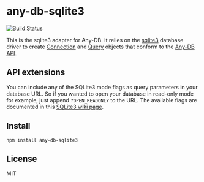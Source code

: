 # any-db-sqlite3

[![Build Status](https://secure.travis-ci.org/grncdr/node-any-db-sqlite3.png?branch=master)](http://travis-ci.org/grncdr/node-any-db-sqlite3?branch=master)

This is the sqlite3 adapter for Any-DB. It relies on the [sqlite3][sqlite3]
database driver to create [Connection][] and [Query][] objects that conform to
the [Any-DB API][].

## API extensions

You can include any of the SQLite3 mode flags as query parameters in your database
URL. So if you wanted to open your database in read-only mode for example, just
append `?OPEN_READONLY` to the URL. The available flags are documented in this
[SQLite3 wiki page](https://github.com/developmentseed/node-sqlite3/wiki/API).

## Install

    npm install any-db-sqlite3

## License

MIT

[sqlite3]: http://github.com/owner/node-sqlite3
[connection]: https://github.com/grncdr/node-any-db-adapter-spec#connection
[query]: https://github.com/grncdr/node-any-db-adapter-spec#query
[any-db api]: https://github.com/grncdr/node-any-db-adapter-spec
